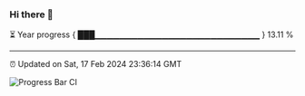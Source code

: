 ### Hi there 👋

⏳ Year progress { ███▁▁▁▁▁▁▁▁▁▁▁▁▁▁▁▁▁▁▁▁▁▁▁▁▁▁▁ } 13.11 %

---

⏰ Updated on Sat, 17 Feb 2024 23:36:14 GMT

![Progress Bar CI](https://github.com/IshwaranRudhara/GIT-ACTION/workflows/Progress%20Bar%20CI/badge.svg)
